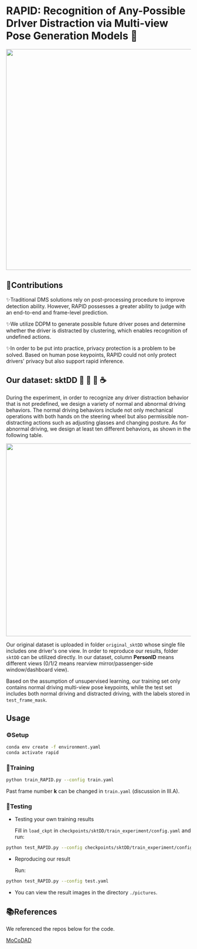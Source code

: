 # RAPID: Recognition of Any-Possible DrIver Distraction via Multi-view Pose Generation Models 🚗

<p align="center">
  <img src="https://github.com/user-attachments/assets/4eb99116-44dc-4c2c-89af-38660736708e" width="600"/>
</p>

## 🧠Contributions
✨Traditional DMS solutions rely on post-processing procedure to improve detection ability. However, RAPID possesses a greater ability to judge with an end-to-end and frame-level prediction.

✨We utilize DDPM to generate possible future driver poses and determine whether the driver is distracted by clustering, which enables recognition of undefined actions.

✨In order to be put into practice, privacy protection is a problem to be solved. Based on human pose keypoints, RAPID could not only protect drivers' privacy but also support rapid inference.

## Our dataset: sktDD  🤳 💬 🍔 ☕
During the experiment, in order to recognize any driver distraction behavior that is not predefined, we design a variety of normal and abnormal driving behaviors. The normal driving behaviors include not only mechanical operations with both hands on the steering wheel but also permissible non-distracting actions such as adjusting glasses and changing posture. As for abnormal driving, we design at least ten different behaviors, as shown in the following table.

<p align="center">
  <img src="https://github.com/user-attachments/assets/fcd6338d-ebc4-49ea-81ca-2b2603703bb9" width="524"/>
</p>

Our original dataset is uploaded in folder `original_sktDD` whose single file includes one driver's one view. In order to reproduce our results, folder `sktDD` can be utilized directly. In our dataset, column **PersonID** means different views (0/1/2 means rearview mirror/passenger-side window/dashboard view). 

Based on the assumption of unsupervised learning, our training set only contains normal driving multi-view pose keypoints, while the test set includes both normal driving and distracted driving, with the labels stored in `test_frame_mask`.


## Usage 
### ⚙️Setup

```bash
conda env create -f environment.yaml
conda activate rapid
```
### 🚀Training 
```bash
python train_RAPID.py --config train.yaml
```
Past frame number **k** can be changed in `train.yaml` (discussion in III.A).
### 🧪Testing
- Testing your own training results

  Fill in `load_ckpt` in `checkpoints/sktDD/train_experiment/config.yaml` and run:
```bash
python test_RAPID.py --config checkpoints/sktDD/train_experiment/config.yaml
```

- Reproducing our result

  Run:
```bash
python test_RAPID.py --config test.yaml
```
- You can view the result images in the directory `./pictures`.

## 📚References
We referenced the repos below for the code.

[MoCoDAD](https://github.com/aleflabo/MoCoDAD)
